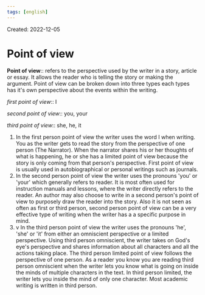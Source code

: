 ```yaml
---
tags: [english] 
---
```

Created: 2022-12-05

# Point of view

**Point of view**:: refers to the perspective used by the writer in a story, article or essay. It allows the reader who is telling the story or making the argument. Point of view can be broken down into three types each types has it's own perspective about the events within the writing. 
<!--SR:!2023-08-19,127,250-->

<!--SR:!2023-04-02,67,230-->

_first point of view_:: I 
<!--SR:!2023-08-30,164,250-->
_second point of view_:: you, your 
<!--SR:!2023-08-01,145,250-->
_third point of view_:: she, he, it 
<!--SR:!2023-07-28,143,250-->

1. In the first person point of view the writer uses the word I when writing. You as the writer gets to read the story from the perspective of one person (The Narrator). When the narrator shares his or her thoughts of what is happening, he or she has a limited point of view because the story is only coming from that person's perspective. First point of view is usually used in autobiographical or personal writings such as journals.
2. In the second person point of view the writer uses the pronouns 'you' or 'your' which generally refers to reader. It is most often used for instruction manuals and lessons, where the writer directly refers to the reader. An author may also choose to write in a second person's point of view to purposely draw the reader into the story. Also it is not seen as often as first or third person, second person point of view can be a very effective type of writing when the writer has a a specific purpose in mind. 
3. v In the third person point of view the writer uses the pronouns 'he', 'she' or 'it' from either an omniscient perspective or a limited perspective. Using third person omniscient, the writer takes on God's eye's perspective and shares information about all characters and all the actions taking place. The third person limited point of view follows the perspective of one person. As a reader you know you are reading third person omniscient when the writer lets you know what is going on inside the minds of multiple characters in the text. In third person limited, the writer lets you inside the mind of only one character. Most academic writing is written in third person.